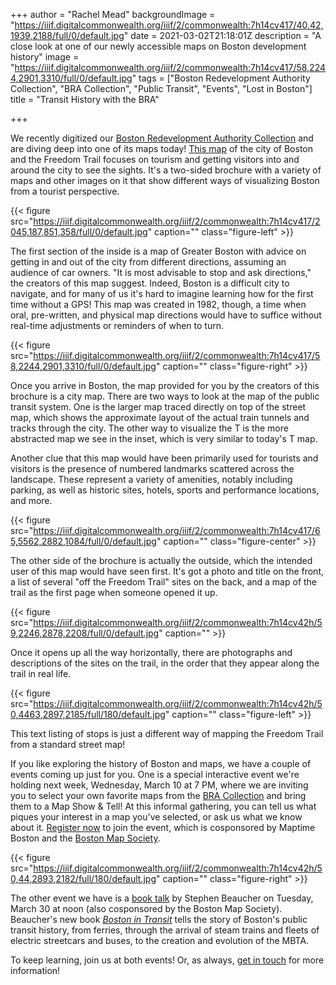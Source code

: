 +++
author = "Rachel Mead"
backgroundImage = "https://iiif.digitalcommonwealth.org/iiif/2/commonwealth:7h14cv417/40,42,1939,2188/full/0/default.jpg"
date = 2021-03-02T21:18:01Z
description = "A close look at one of our newly accessible maps on Boston development history"
image = "https://iiif.digitalcommonwealth.org/iiif/2/commonwealth:7h14cv417/58,2244,2901,3310/full/0/default.jpg"
tags = ["Boston Redevelopment Authority Collection", "BRA Collection", "Public Transit", "Events", "Lost in Boston"]
title = "Transit History with the BRA"

+++


We recently digitized our [Boston Redevelopment Authority Collection](https://collections.leventhalmap.org/search?f%5Bcollection_name_ssim%5D%5B%5D=Boston+Redevelopment+Authority+Collection) and are diving deep into one of its maps today! [This map](https://collections.leventhalmap.org/search/commonwealth:7h14cv40z) of the city of Boston and the Freedom Trail focuses on tourism and getting visitors into and around the city to see the sights. It's a two-sided brochure with a variety of maps and other images on it that show different ways of visualizing Boston from a tourist perspective.

{{< figure src="https://iiif.digitalcommonwealth.org/iiif/2/commonwealth:7h14cv417/2045,187,851,358/full/0/default.jpg" caption="" class="figure-left" >}}

The first section of the inside is a map of Greater Boston with advice on getting in and out of the city from different directions, assuming an audience of car owners. "It is most advisable to stop and ask directions," the creators of this map suggest. Indeed, Boston is a difficult city to navigate, and for many of us it's hard to imagine learning how for the first time without a GPS! This map was created in 1982, though, a time when oral, pre-written, and physical map directions would have to suffice without real-time adjustments or reminders of when to turn.

{{< figure src="https://iiif.digitalcommonwealth.org/iiif/2/commonwealth:7h14cv417/58,2244,2901,3310/full/0/default.jpg" caption="" class="figure-right" >}}

Once you arrive in Boston, the map provided for you by the creators of this brochure is a city map. There are two ways to look at the map of the public transit system. One is the larger map traced directly on top of the street map, which shows the approximate layout of the actual train tunnels and tracks through the city. The other way to visualize the T is the more abstracted map we see in the inset, which is very similar to today's T map.

Another clue that this map would have been primarily used for tourists and visitors is the presence of numbered landmarks scattered across the landscape. These represent a variety of amenities, notably including parking, as well as historic sites, hotels, sports and performance locations, and more.

{{< figure src="https://iiif.digitalcommonwealth.org/iiif/2/commonwealth:7h14cv417/65,5562,2882,1084/full/0/default.jpg" caption="" class="figure-center" >}}

The other side of the brochure is actually the outside, which the intended user of this map would have seen first. It's got a photo and title on the front, a list of several "off the Freedom Trail" sites on the back, and a map of the trail as the first page when someone opened it up.

{{< figure src="https://iiif.digitalcommonwealth.org/iiif/2/commonwealth:7h14cv42h/59,2246,2878,2208/full/0/default.jpg" caption="" >}}

Once it opens up all the way horizontally, there are photographs and descriptions of the sites on the trail, in the order that they appear along the trail in real life.

{{< figure src="https://iiif.digitalcommonwealth.org/iiif/2/commonwealth:7h14cv42h/50,4463,2897,2185/full/180/default.jpg" caption="" class="figure-left" >}}

This text listing of stops is just a different way of mapping the Freedom Trail from a standard street map!

If you like exploring the history of Boston and maps, we have a couple of events coming up just for you. One is a special interactive event we're holding next week, Wednesday, March 10 at 7 PM, where we are inviting you to select your own favorite maps from the [BRA Collection](https://collections.leventhalmap.org/search?f%5Bcollection_name_ssim%5D%5B%5D=Boston+Redevelopment+Authority+Collection) and bring them to a Map Show & Tell! At this informal gathering, you can tell us what piques your interest in a map you've selected, or ask us what we know about it.  [Register now](https://www.leventhalmap.org/event/map-show-and-tell-with-the-bra-collection/) to join the event, which is cosponsored by Maptime Boston and the [Boston Map Society](https://bostonmapsociety.org).

{{< figure src="https://iiif.digitalcommonwealth.org/iiif/2/commonwealth:7h14cv42h/50,44,2893,2182/full/180/default.jpg" caption="" class="figure-right" >}}

The other event we have is a [book talk](https://www.leventhalmap.org/event/steven-beaucher-on-boston-in-transit/) by Stephen Beaucher on Tuesday, March 30 at noon (also cosponsored by the Boston Map Society). Beaucher's new book [_Boston in Transit_](https://bostonintransit.com) tells the story of Boston's public transit history, from ferries, through the arrival of steam trains and fleets of electric streetcars and buses, to the creation and evolution of the MBTA.

To keep learning, join us at both events! Or, as always, [get in touch](mailto:info@leventhalmap.org) for more information!
